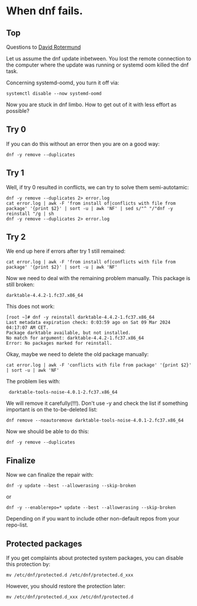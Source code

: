 # When dnf fails.

## Top

Questions to [David Rotermund](mailto:davrot@uni-bremen.de)

Let us assume the dnf update inbetween. You lost the remote connection to the computer where the update was running or systemd oom killed the dnf task. 

Concerning systemd-oomd, you turn it off via: 

```shell
systemctl disable --now systemd-oomd
```

Now you are stuck in dnf limbo. How to get out of it with less effort as possible?  

## Try 0

If you can do this without an error then you are on a good way: 

```shell
dnf -y remove --duplicates 
```

## Try 1

Well, if try 0 resulted in conflicts, we can try to solve them semi-autotamic: 

```shell
dnf -y remove --duplicates 2> error.log
cat error.log | awk -F 'from install of|conflicts with file from package' '{print $2}' | sort -u | awk 'NF' | sed s/"^ "/"dnf -y reinstall "/g | sh
dnf -y remove --duplicates 2> error.log
```

## Try 2

We end up here if errors after try 1 still remained: 

```shell
cat error.log | awk -F 'from install of|conflicts with file from package' '{print $2}' | sort -u | awk 'NF' 
```

Now we need to deal with the remaining problem manually. This package is still broken: 

```shell
darktable-4.4.2-1.fc37.x86_64
```

This does not work: 

```shell
[root ~]# dnf -y reinstall darktable-4.4.2-1.fc37.x86_64
Last metadata expiration check: 0:03:59 ago on Sat 09 Mar 2024 04:17:07 AM CET.
Package darktable available, but not installed.
No match for argument: darktable-4.4.2-1.fc37.x86_64
Error: No packages marked for reinstall.
```

Okay, maybe we need to delete the old package manually: 

```shell
cat error.log | awk -F 'conflicts with file from package' '{print $2}' | sort -u | awk 'NF'
```

The problem lies with:

```shell
 darktable-tools-noise-4.0.1-2.fc37.x86_64
```

We will remove it carefully(!!!). Don't use -y and check the list if something important is on the to-be-deleted list:  

```shell
dnf remove --noautoremove darktable-tools-noise-4.0.1-2.fc37.x86_64
```
Now we should be able to do this: 

```shell
dnf -y remove --duplicates 
```

## Finalize 

Now we can finalize the repair with:

```shell
dnf -y update --best --allowerasing --skip-broken
```

or 

```shell
dnf -y --enablerepo=* update --best --allowerasing --skip-broken
```

Depending on if you want to include other non-default repos from your repo-list. 

## Protected packages 

If you get complaints about protected system packages, you can disable this protection by: 

```shell
mv /etc/dnf/protected.d /etc/dnf/protected.d_xxx
```

However, you should restore the protection later:

```shell
mv /etc/dnf/protected.d_xxx /etc/dnf/protected.d
```
